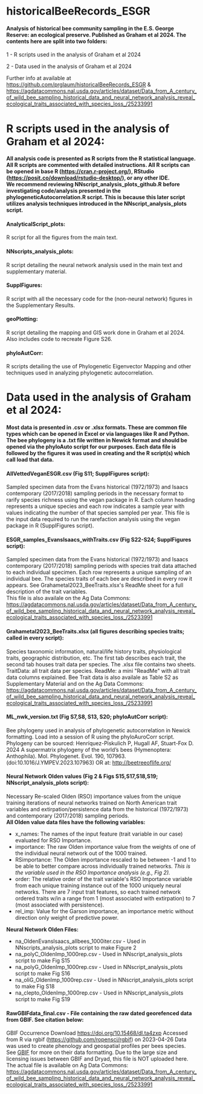 # historicalBeeRecords_ESGR
#### Analysis of historical bee community sampling in the E.S. George Reserve: an ecological preserve. Published as Graham et al 2024. The contents here are split into two folders:

1 - R scripts used in the analysis of Graham et al 2024

2 - Data used in the analysis of Graham et al 2024

Further info at available at https://github.com/prglaum/historicalBeeRecords_ESGR & 
https://agdatacommons.nal.usda.gov/articles/dataset/Data_from_A_century_of_wild_bee_sampling_historical_data_and_neural_network_analysis_reveal_ecological_traits_associated_with_species_loss_/25233991


# R scripts used in the analysis of Graham et al 2024:
#### All analysis code is presented as R scripts from the R statistical language. All R scripts are commented with detailed instructions. All R scripts can be opened in base R (https://cran.r-project.org/), RStudio (https://posit.co/download/rstudio-desktop/), or any other IDE. <br>    We recommend reviewing NNscript_analysis_plots_github.R before investigating code/analysis presented in the phylogeneticAutocorrelation.R script. This is because this later script utilizes analysis techniques introduced in the NNscript_analysis_plots script. 

#### AnalyticalScript_plots:
R script for all the figures from the main text.

#### NNscripts_analysis_plots:
R script detailing the neural network analysis used in the main text and supplementary material. 

#### SupplFigures:
R script with all the necessary code for the (non-neural network) figures in the Supplementary Results. 

#### geoPlotting:
R script detailing the mapping and GIS work done in Graham et al 2024. Also includes code to recreate Figure S26. 

#### phyloAutCorr:
R scripts detailing the use of Phylogenetic Eigenvector Mapping and other techniques used in analyzing phylogenetic autocorrelation. 

# Data used in the analysis of Graham et al 2024:
#### Most data is presented in .csv or .xlsx formats. These are common file types which can be opened in Excel or via languages like R and Python. The bee phylogeny is a .txt file written in Newick format and should be opened via the phyloAuto script for our purposes. Each data file is followed by the figures it was used in creating and the R script(s) which call load that data. 

#### AllVettedVeganESGR.csv (Fig S11; SupplFigures script):
Sampled specimen data from the Evans historical (1972/1973) and Isaacs contemporary (2017/2018) sampling periods in the 
necessary format to rarify species richness using the vegan package in R. Each column heading represents a unique species and each row indicates a sample year with values indicating the number of that species sampled per year. This file is the input data required to run the rarefaction analysis using the vegan package in R (SupplFigures script). 

#### ESGR_samples_EvansIsaacs_withTraits.csv (Fig S22-S24; SupplFigures script):
Sampled specimen data from the Evans historical (1972/1973) and Isaacs contemporary (2017/2018) sampling periods with 
species trait data attached to each individual specimen. Each row represents a unique sampling of an individual bee. The species traits of each bee are described in every row it appears. See Grahametal2023_BeeTraits.xlsx's ReadMe sheet for a full description of the trait variables.  
This file is also availale on the Ag Data Commons: https://agdatacommons.nal.usda.gov/articles/dataset/Data_from_A_century_of_wild_bee_sampling_historical_data_and_neural_network_analysis_reveal_ecological_traits_associated_with_species_loss_/25233991

#### Grahametal2023_BeeTraits.xlsx (all figures describing species traits; called in every script):
Species taxonomic information, natural/life history traits, physiological traits, geographic distribution, etc. 
The first tab describes each trait, the second tab houses trait data per species. 
The .xlsx file contains two sheets. TraitData: all trait data per species. ReadMe: a mini "ReadMe" with all trait data columns explained. 
Bee Trait data is also availale as Table S2 as Supplementary Material and on the Ag Data Commons: https://agdatacommons.nal.usda.gov/articles/dataset/Data_from_A_century_of_wild_bee_sampling_historical_data_and_neural_network_analysis_reveal_ecological_traits_associated_with_species_loss_/25233991

#### ML_nwk_version.txt (Fig S7,S8, S13, S20; phyloAutCorr script):
Bee phylogeny used in analysis of phylogenetic autocorrelation in Newick formatting. Load into a session of R using the phyloAuroCorr script. Phylogeny can be sourced:
Henríquez-Piskulich P, Hugall AF, Stuart-Fox D. 2024 A supermatrix phylogeny of the world’s bees (Hymenoptera: Anthophila). 
Mol. Phylogenet. Evol. 190, 107963. (doi:10.1016/J.YMPEV.2023.107963) 
OR at: http://beetreeoflife.org/

#### Neural Network Olden values (Fig 2 & Figs S15,S17,S18,S19; NNscript_analysis_plots script):
Necessary Re-scaled Olden (RSO) importance values from the unique training iterations of neural networks trained on North
American trait variables and extirpation/persistence data from the historical (1972/1973) and contemporary (2017/2018) 
sampling periods. <br>
**All Olden value data files have the following variables:** <br>
- x_names: The names of the input feature (trait variable in our case) evaluated for RSO Importance.<br>
- importance: The raw Olden importance value from the weights of one of the individual neural network out of the 1000 trained.<br>
- RSimportance: The Olden importance rescaled to be between -1 and 1 to be able to better compare across individually trained networks. _This is the variable used in the RSO Importance analysis (e.g., Fig 2)._ <br>
- order: The relative order of the trait variable's RSO Importance variable from each unique training instance out of the 1000 uniquely neural networks. There are 7 input trait features, so each trained network ordered traits w/in a range from 1 (most associated with extirpation) to 7 (most associated with persistence).  <br>
- rel_imp: Value for the Garson importance, an importance metric without direction only weight of predictive power. 

**Neural Network Olden Files:** <br>
- na_OldenEvansIsaacs_allbees_1000iter.csv - Used in NNscripts_analysis_plots script to make Figure 2 <br>
- na_polyC_OldenImp_1000rep.csv - Used in NNscript_analysis_plots script to make Fig S15 <br>
- na_polyG_OldenImp_1000rep.csv - Used in NNscript_analysis_plots script to make Fig S16 <br>
- na_oliG_OldenImp_1000rep.csv - Used in NNscript_analysis_plots script to make Fig S18 <br>
- na_clepto_OldenImp_1000rep.csv - Used in NNscript_analysis_plots script to make Fig S19 <br>

#### RawGBIFdata_final.csv - File containing the raw dated georefenced data from GBIF. See citation below:
GBIF Occurrence Download https://doi.org/10.15468/dl.ta4zxp 
Accessed from R via rgbif (https://github.com/ropensci/rgbif) on 2023-04-26
Data was used to create phenology and geospatial profiles per bees species. See [GBIF](https://www.gbif.org/) for more on their data formatting. Due to the large size and licensing issues between GBIF and Dryad, this file is NOT uploaded here. The actual file is available on Ag Data Commons: https://agdatacommons.nal.usda.gov/articles/dataset/Data_from_A_century_of_wild_bee_sampling_historical_data_and_neural_network_analysis_reveal_ecological_traits_associated_with_species_loss_/25233991
